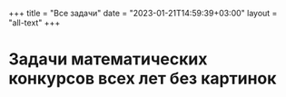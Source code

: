 +++
title = "Все задачи"
date = "2023-01-21T14:59:39+03:00"
layout = "all-text"
+++
# Задачи математических конкурсов всех лет без картинок

